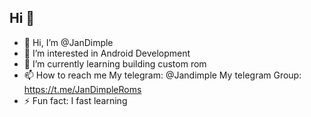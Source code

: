 ## Hi 👋
- 👋 Hi, I’m @JanDimple
- 👀 I’m interested in Android Development
- 🌱 I’m currently learning building custom rom
- 📫 How to reach me My telegram: @Jandimple My telegram Group: https://t.me/JanDimpleRoms
- ⚡ Fun fact: I fast learning 
<!--
**JanDimple/JanDimple** is a ✨ _special_ ✨ repository because its `README.md` (this file) appears on your GitHub profile.
